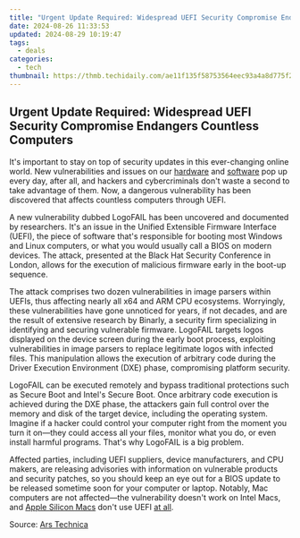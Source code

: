 ```yaml
---
title: "Urgent Update Required: Widespread UEFI Security Compromise Endangers Countless Computers"
date: 2024-08-26 11:33:53
updated: 2024-08-29 10:19:47
tags:
  - deals
categories:
  - tech
thumbnail: https://thmb.techidaily.com/ae11f135f58753564eec93a4a8d775f2e6a724fb4997d5eb4ebf1da22368f21e.jpg
---
```


## Urgent Update Required: Widespread UEFI Security Compromise Endangers Countless Computers

It's important to stay on top of security updates in this ever-changing online world. New vulnerabilities and issues on our [hardware](https://screen-capture.techidaily.com/new-uncomplicated-guide-to-mobile-device-live-captures-for-2024/) and [software](https://some-skills.techidaily.com/new-unveiling-5-excellent-mac-livestream-software/) pop up every day, after all, and hackers and cybercriminals don't waste a second to take advantage of them. Now, a dangerous vulnerability has been discovered that affects countless computers through UEFI.

 A new vulnerability dubbed LogoFAIL has been uncovered and documented by researchers. It's an issue in the Unified Extensible Firmware Interface (UEFI), the piece of software that's responsible for booting most Windows and Linux computers, or what you would usually call a BIOS on modern devices. The attack, presented at the Black Hat Security Conference in London, allows for the execution of malicious firmware early in the boot-up sequence.

 The attack comprises two dozen vulnerabilities in image parsers within UEFIs, thus affecting nearly all x64 and ARM CPU ecosystems. Worryingly, these vulnerabilities have gone unnoticed for years, if not decades, and are the result of extensive research by Binarly, a security firm specializing in identifying and securing vulnerable firmware. LogoFAIL targets logos displayed on the device screen during the early boot process, exploiting vulnerabilities in image parsers to replace legitimate logos with infected files. This manipulation allows the execution of arbitrary code during the Driver Execution Environment (DXE) phase, compromising platform security.

 LogoFAIL can be executed remotely and bypass traditional protections such as Secure Boot and Intel's Secure Boot. Once arbitrary code execution is achieved during the DXE phase, the attackers gain full control over the memory and disk of the target device, including the operating system. Imagine if a hacker could control your computer right from the moment you turn it on—they could access all your files, monitor what you do, or even install harmful programs. That's why LogoFAIL is a big problem.

 Affected parties, including UEFI suppliers, device manufacturers, and CPU makers, are releasing advisories with information on vulnerable products and security patches, so you should keep an eye out for a BIOS update to be released sometime soon for your computer or laptop. Notably, Mac computers are not affected—the vulnerability doesn't work on Intel Macs, and [Apple Silicon Macs](https://facebook-record-videos.techidaily.com/updated-the-comprehensive-handbook-of-youtube-views-and-financial-growth/) don't use UEFI [at all](https://github.com/AsahiLinux/docs/wiki/M1-vs.-PC-Boot).

 Source: [Ars Technica](https://arstechnica.com/security/2023/12/just-about-every-windows-and-linux-device-vulnerable-to-new-logofail-firmware-attack/)

<ins class="adsbygoogle"
     style="display:block"
     data-ad-format="autorelaxed"
     data-ad-client="ca-pub-7571918770474297"
     data-ad-slot="1223367746"></ins>



<ins class="adsbygoogle"
     style="display:block"
     data-ad-client="ca-pub-7571918770474297"
     data-ad-slot="8358498916"
     data-ad-format="auto"
     data-full-width-responsive="true"></ins>
